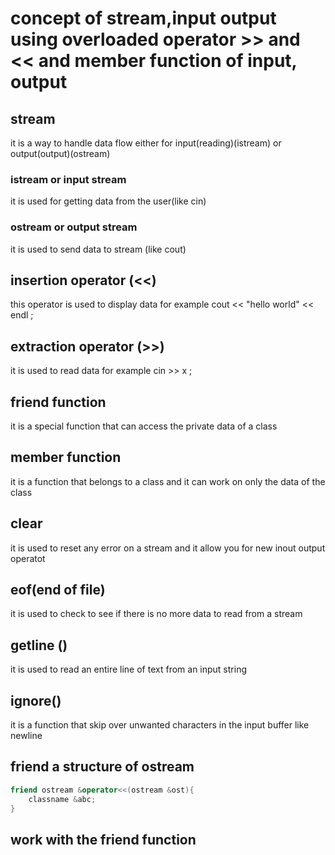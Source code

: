 # concept of stream,input output using overloaded operator >> and << and member function of input, output

## stream

it is a way to handle data flow either for input(reading)(istream) or output(output)(ostream)

### istream or input stream

it is used for getting data from the user(like cin)

### ostream or output stream

it is used to send data to stream (like cout)

## insertion operator (<<)

this operator is used to display data for example cout << "hello world" << endl ;

## extraction operator (>>)

it is used to read data for example cin >> x ;

## friend function

it is a special function that can access the private data of a class

## member function

it is a function that belongs to a class and it can work on only the data of the class

## clear

it is used to reset any error on a stream and it allow you for new inout output operatot

## eof(end of file)

it is used to check to see if there is no more data to read from a stream

## getline ()

it is used to read an entire line of text from an input string

## ignore()

it is a function that skip over unwanted characters in the input buffer like newline

## friend a structure of ostream

```cpp
friend ostream &operator<<(ostream &ost){
	classname &abc;
}
```

## work with the friend function
